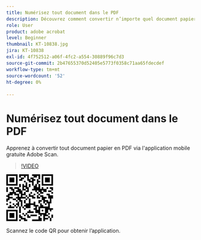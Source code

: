 ```yaml
---
title: Numérisez tout document dans le PDF
description: Découvrez comment convertir n’importe quel document papier en PDF avec l’application mobile gratuite Adobe Scan
role: User
product: adobe acrobat
level: Beginner
thumbnail: KT-10838.jpg
jira: KT-10838
exl-id: 4f752512-a06f-4fc2-a554-30889f96c7d3
source-git-commit: 2b47655370d52405e5773f0358c71aa65fdecdef
workflow-type: tm+mt
source-wordcount: '52'
ht-degree: 0%

---
```


# Numérisez tout document dans le PDF

Apprenez à convertir tout document papier en PDF via l&#39;application mobile gratuite Adobe Scan.

>[!VIDEO](https://video.tv.adobe.com/v/3409254?quality=12&learn=on&hidetitle=true)

![Code QR](../assets/Scanqrcode.jpg)

Scannez le code QR pour obtenir l’application.

